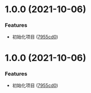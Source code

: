 # 1.0.0 (2021-10-06)


### Features

* 初始化项目 ([7955cd0](https://github.com/lizj-core/rebase/commit/7955cd04f531b64e54b4cbc1743a8822d01c4ec7))



# 1.0.0 (2021-10-06)


### Features

* 初始化项目 ([7955cd0](https://github.com/lizj-core/rebase/commit/7955cd04f531b64e54b4cbc1743a8822d01c4ec7))




